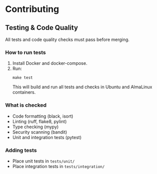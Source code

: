 # Contributing

## Testing & Code Quality

All tests and code quality checks must pass before merging.

### How to run tests

1. Install Docker and docker-compose.
2. Run:
   ```
   make test
   ```
   This will build and run all tests and checks in Ubuntu and AlmaLinux containers.

### What is checked

- Code formatting (black, isort)
- Linting (ruff, flake8, pylint)
- Type checking (mypy)
- Security scanning (bandit)
- Unit and integration tests (pytest)

### Adding tests

- Place unit tests in `tests/unit/`
- Place integration tests in `tests/integration/`
